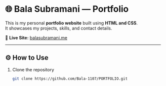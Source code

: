 # 🌐 Bala Subramani — Portfolio

This is my personal **portfolio website** built using **HTML and CSS**.  
It showcases my projects, skills, and contact details.

🔗 **Live Site:** [balasubramani.me](https://balasubramani.me/)

---

## ⚙️ How to Use
1. Clone the repository  
   ```bash
   git clone https://github.com/Bala-1107/PORTFOLIO.git



